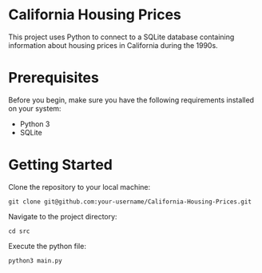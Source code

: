 # California Housing Prices

This project uses Python to connect to a SQLite database containing information about housing prices in California during the 1990s.

# Prerequisites
Before you begin, make sure you have the following requirements installed on your system:

* Python 3
* SQLite

# Getting Started

Clone the repository to your local machine:

```
git clone git@github.com:your-username/California-Housing-Prices.git
```

Navigate to the project directory:

```
cd src 
```

Execute the python file:

```
python3 main.py
```

